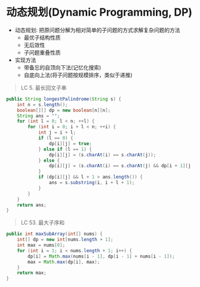 # 动态规划(Dynamic Programming, DP)
- 动态规划: 把原问题分解为相对简单的子问题的方式求解复杂问题的方法
    - 最优子结构性质
    - 无后效性
    - 子问题重叠性质
- 实现方法
    - 带备忘的自顶向下法(记忆化搜索)
    - 自底向上法(将子问题按规模排序，类似于递推)
> LC 5. 最长回文子串
```java
public String longestPalindrome(String s) {
    int n = s.length();
    boolean[][] dp = new boolean[n][n];
    String ans = "";
    for (int l = 0; l < n; ++l) {
        for (int i = 0; i + l < n; ++i) {
            int j = i + l;
            if (l == 0) {
                dp[i][j] = true;
            } else if (l == 1) {
                dp[i][j] = (s.charAt(i) == s.charAt(j));
            } else {
                dp[i][j] = (s.charAt(i) == s.charAt(j) && dp[i + 1][j - 1]);
            }
            if (dp[i][j] && l + 1 > ans.length()) {
                ans = s.substring(i, i + l + 1);
            }
        }
    }
    return ans;
}
```
> LC 53. 最大子序和
```java
public int maxSubArray(int[] nums) {
    int[] dp = new int[nums.length + 1];
    int max = nums[0];
    for (int i = 1; i < nums.length + 1; i++) {
        dp[i] = Math.max(nums[i - 1], dp[i - 1] + nums[i - 1]);
        max = Math.max(dp[i], max);
    }
    return max;
}
```